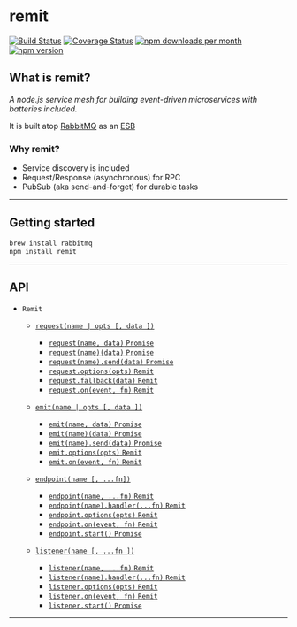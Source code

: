 # remit

[![Build Status](https://travis-ci.org/jpwilliams/remit.svg?branch=master)](https://travis-ci.org/jpwilliams/remit) [![Coverage Status](https://coveralls.io/repos/github/jpwilliams/remit/badge.svg?branch=master)](https://coveralls.io/github/jpwilliams/remit?branch=v2) [![npm downloads per month](https://img.shields.io/npm/dm/remit.svg)](https://www.npmjs.com/package/remit) [![npm version](https://img.shields.io/npm/v/remit.svg)](https://www.npmjs.com/package/remit)

## What is remit?

*A node.js service mesh for building event-driven microservices with batteries included.*

It is built atop [RabbitMQ](http://www.rabbitmq.com) as an [ESB](https://en.wikipedia.org/wiki/Enterprise_service_bus)

### Why remit?
- Service discovery is included
- Request/Response (asynchronous) for RPC
- PubSub (aka send-and-forget) for durable tasks

---

## Getting started
``` sh
brew install rabbitmq
npm install remit
```

---

## API

- `Remit`
  - [`request(name | opts [, data ])`](#request)
    - [`request(name, data)` `Promise`](#request_curry)
    - [`request(name)(data)` `Promise`](#request_curry)
    - [`request(name).send(data)` `Promise`](#request_send)
    - [`request.options(opts)` `Remit`](#request_options)
    - [`request.fallback(data)` `Remit`](#request_fallback)
    - [`request.on(event, fn)` `Remit`]()

  - [`emit(name | opts [, data ])`](#emit)
    - [`emit(name, data)` `Promise`](#emit_invoke)
    - [`emit(name)(data)` `Promise`](#emit_curry)
    - [`emit(name).send(data)` `Promise`](#emit_send)
    - [`emit.options(opts)` `Remit`](#emit_options)
    - [`emit.on(event, fn)` `Remit`]()

  - [`endpoint(name [, ...fn])`](#endpoint)
    - [`endpoint(name, ...fn)` `Remit`](#endpoint_invoke)
    - [`endpoint(name).handler(...fn)` `Remit`](#endpoint_handle)
    - [`endpoint.options(opts)` `Remit`](#endpoint_options)
    - [`endpoint.on(event, fn)` `Remit`]()
    - [`endpoint.start()` `Promise`](#endpoint_start)

  - [`listener(name [, ...fn ])`](#listener)
    - [`listener(name, ...fn)` `Remit`](#listener_invoke)
    - [`listener(name).handler(...fn)` `Remit`](#listener_invoke)
    - [`listener.options(opts)` `Remit`](#listener_options)
    - [`listener.on(event, fn)` `Remit`]()
    - [`listener.start()` `Promise`](#listener_start)
---

